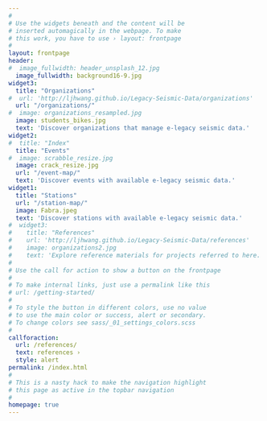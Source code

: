 ```yaml
---
#
# Use the widgets beneath and the content will be
# inserted automagically in the webpage. To make
# this work, you have to use › layout: frontpage
#
layout: frontpage
header:
#  image_fullwidth: header_unsplash_12.jpg
  image_fullwidth: background16-9.jpg
widget3:
  title: "Organizations"
#  url: 'http://ljhwang.github.io/Legacy-Seismic-Data/organizations'
  url: "/organizations/"
#  image: organizations_resampled.jpg
  image: students_bikes.jpg
  text: 'Discover organizations that manage e-legacy seismic data.'
widget2:
#  title: "Index"
  title: "Events"
#  image: scrabble_resize.jpg
  image: crack_resize.jpg
  url: "/event-map/"
  text: 'Discover events with available e-legacy seismic data.'
widget1:
  title: "Stations"
  url: "/station-map/"
  image: Fabra.jpeg
  text: 'Discover stations with available e-legacy seismic data.'
#  widget3:
#    title: "References"
#    url: 'http://ljhwang.github.io/Legacy-Seismic-Data/references'
#    image: organizations2.jpg
#    text: 'Explore reference materials for projects referred to here.'
#
# Use the call for action to show a button on the frontpage
#
# To make internal links, just use a permalink like this
# url: /getting-started/
#
# To style the button in different colors, use no value
# to use the main color or success, alert or secondary.
# To change colors see sass/_01_settings_colors.scss
#
callforaction:
  url: /references/
  text: references ›
  style: alert
permalink: /index.html
#
# This is a nasty hack to make the navigation highlight
# this page as active in the topbar navigation
#
homepage: true
---
```

